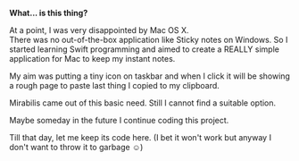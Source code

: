 **What... is this thing?**

At a point, I was very disappointed by Mac OS X.  
There was no out-of-the-box application like Sticky notes on Windows.
So I started learning Swift programming and  aimed to create a REALLY simple application for Mac to keep my instant notes.

My aim was putting a tiny icon on taskbar and when I click it will be showing a rough page to paste last thing I copied to my clipboard.

Mirabilis came out of this basic need. Still I cannot find a suitable option.  

Maybe someday in the future I continue coding this project.  

Till that day, let me keep its code here. (I bet it won't work but anyway I don't want to throw it to garbage ☺️)